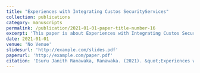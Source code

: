 ```yaml
---
title: "Experiences with Integrating Custos SecurityServices"
collection: publications
category: manuscripts
permalink: /publication/2021-01-01-paper-title-number-16
excerpt: 'This paper is about Experiences with Integrating Custos SecurityServices.'
date: 2021-01-01
venue: 'No Venue'
slidesurl: 'http://example.com/slides.pdf'
paperurl: 'http://example.com/paper.pdf'
citation: 'Isuru Janith Ranawaka, Ranawaka. (2021). &quot;Experiences with Integrating Custos SecurityServices.&quot; <i>No Venue</i>.'
---
```

